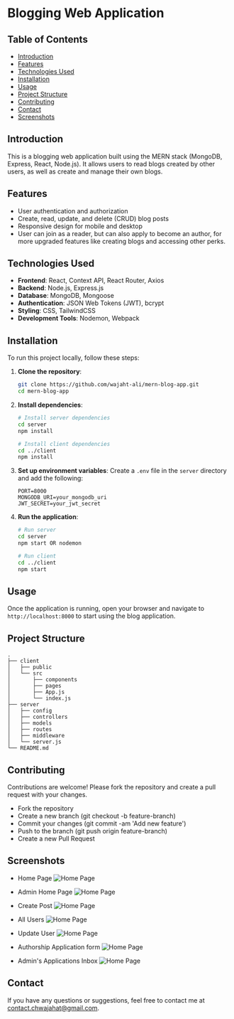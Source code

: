 # Blogging Web Application

## Table of Contents

- [Introduction](#introduction)
- [Features](#features)
- [Technologies Used](#technologies-used)
- [Installation](#installation)
- [Usage](#usage)
- [Project Structure](#project-structure)
- [Contributing](#contributing)
- [Contact](#contact)
- [Screenshots](#screenshots)

## Introduction

This is a blogging web application built using the MERN stack (MongoDB, Express, React, Node.js). It allows users to read blogs created by other users, as well as create and manage their own blogs.

## Features

- User authentication and authorization
- Create, read, update, and delete (CRUD) blog posts
- Responsive design for mobile and desktop
- User can join as a reader, but can also apply to become an author, for more upgraded features like creating blogs and accessing other perks.

## Technologies Used

- **Frontend**: React, Context API, React Router, Axios
- **Backend**: Node.js, Express.js
- **Database**: MongoDB, Mongoose
- **Authentication**: JSON Web Tokens (JWT), bcrypt
- **Styling**: CSS, TailwindCSS
- **Development Tools**: Nodemon, Webpack

## Installation

To run this project locally, follow these steps:

1. **Clone the repository**:
    ```bash
    git clone https://github.com/wajaht-ali/mern-blog-app.git
    cd mern-blog-app
    ```

2. **Install dependencies**:
    ```bash
    # Install server dependencies
    cd server
    npm install

    # Install client dependencies
    cd ../client
    npm install
    ```

3. **Set up environment variables**:
    Create a `.env` file in the `server` directory and add the following:
    ```env
    PORT=8000
    MONGODB_URI=your_mongodb_uri
    JWT_SECRET=your_jwt_secret
    ```

4. **Run the application**:
    ```bash
    # Run server
    cd server
    npm start OR nodemon

    # Run client
    cd ../client
    npm start
    ```

## Usage

Once the application is running, open your browser and navigate to `http://localhost:8000` to start using the blog application.

## Project Structure

```plaintext
.
├── client
│   ├── public
│   └── src
│       ├── components
│       ├── pages   
│       ├── App.js
│       └── index.js
├── server
│   ├── config
│   ├── controllers
│   ├── models
│   ├── routes
│   ├── middleware
│   └── server.js
└── README.md
```

## Contributing
Contributions are welcome! Please fork the repository and create a pull request with your changes.

- Fork the repository
- Create a new branch (git checkout -b feature-branch)
- Commit your changes (git commit -am 'Add new feature')
- Push to the branch (git push origin feature-branch)
- Create a new Pull Request


## Screenshots
- Home Page
![Home Page](./client/src/assets/blog-app/home.png)

- Admin Home Page
![Home Page](./client/src/assets/blog-app/admin_all_posts.png)

- Create Post 
![Home Page](./client/src/assets/blog-app/update_post.png)

- All Users
![Home Page](./client/src/assets/blog-app/all_users.png)

- Update User
![Home Page](./client/src/assets/blog-app/update_user.png)

- Authorship Application form
![Home Page](./client/src/assets/blog-app/join_us_as_author.png)

- Admin's Applications Inbox
![Home Page](./client/src/assets/blog-app/applications_inbox.png)


## Contact
If you have any questions or suggestions, feel free to contact me at contact.chwajahat@gmail.com.
